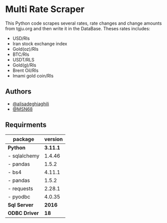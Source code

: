
# Multi Rate Scraper

This Python code scrapes several rates, rate changes and change amounts from tgju.org and then write it in the DataBase.
Theses rates includes:
- USD/Rls
- Iran stock exchange index
- Gold(oz)/Rls
- BTC/Rls
- USDT/RLS
- Gold(g)/Rls
- Brent Oil/Rls
- Imami gold coin/Rls




## Authors

- [@alisadeghiaghili](https://github.com/alisadeghiaghili)
- [@MSN68](https://github.com/MSN68)


## Requirments
|package| version |
|---------|--|
| **Python**|**3.11.1**|
|- sqlalchemy|1.4.46|
|- pandas|1.5.2|
|- bs4|4.11.1|
|- pandas|1.5.2|
|- requests|2.28.1|
|- pyodbc|4.0.35|
|**Sql Server**|**2016**|
|**ODBC Driver**|**18**|